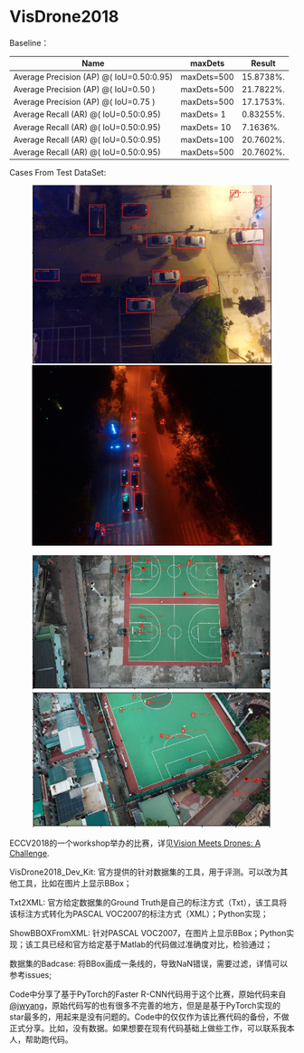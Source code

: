 # VisDrone2018

Baseline：
 
 Name|maxDets|Result
---------------|------------------|----------------
Average Precision  (AP) @( IoU=0.50:0.95) | maxDets=500  | 15.8738%.
Average Precision  (AP) @( IoU=0.50     ) | maxDets=500  | 21.7822%.
Average Precision  (AP) @( IoU=0.75     ) | maxDets=500  | 17.1753%.
Average Recall     (AR) @( IoU=0.50:0.95) | maxDets=  1  | 0.83255%.
Average Recall     (AR) @( IoU=0.50:0.95) | maxDets= 10  | 7.1636%.
Average Recall     (AR) @( IoU=0.50:0.95) | maxDets=100  | 20.7602%.
Average Recall     (AR) @( IoU=0.50:0.95) | maxDets=500  | 20.7602%.


Cases From Test DataSet:

<figure class="half">
    <img src="case/1.png">
    <img src="case/2.png">
</figure>

<figure class="half">
    <img src="case/3.png">
    <img src="case/4.png">
</figure>

ECCV2018的一个workshop举办的比赛，详见[Vision Meets Drones: A Challenge](http://www.aiskyeye.com/).

VisDrone2018_Dev_Kit: 官方提供的针对数据集的工具，用于评测。可以改为其他工具，比如在图片上显示BBox；

Txt2XML: 官方给定数据集的Ground Truth是自己的标注方式（Txt），该工具将该标注方式转化为PASCAL VOC2007的标注方式（XML）；Python实现；

ShowBBOXFromXML: 针对PASCAL VOC2007，在图片上显示BBox；Python实现；该工具已经和官方给定基于Matlab的代码做过准确度对比，检验通过；

数据集的Badcase: 将BBox画成一条线的，导致NaN错误，需要过滤，详情可以参考issues;

Code中分享了基于PyTorch的Faster R-CNN代码用于这个比赛，原始代码来自[@jwyang](https://github.com/jwyang/faster-rcnn.pytorch)，原始代码写的也有很多不完善的地方，但是是基于PyTorch实现的star最多的，用起来是没有问题的。Code中的仅仅作为该比赛代码的备份，不做正式分享。比如，没有数据。如果想要在现有代码基础上做些工作，可以联系我本人，帮助跑代码。



